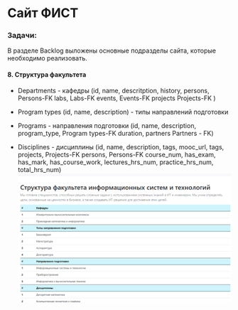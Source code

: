 # Сайт ФИСТ 
### Задачи:
В разделе Backlog выложены основные подразделы сайта, которые необходимо реализовать.
#### 8. Структура факультета
* Departments - кафедры
		(id, 
		name, 
		descritption, 
		history, 
		persons, 	Persons-FK
		labs, 	 	Labs-FK
		events,  	Events-FK
		projects 	Projects-FK
) 

* Program types 
		(id, 
		name, 
		description) - типы направлений подготовки

* Programs - направления подготовки
		(id,
		name, 
		description, 
		program_type, 	Program types-FK
		duration, 
		partners		Partners - FK) 


* Disciplines   - дисциплины
		(id, 
		name, 
		description, 
		tags,
		mooc_url, 
		tags,
		projects,  Projects-FK
		persons,   Persons-FK
		course_num, 
		has_exam, 
		has_mark, 
		has_course_work, 
		lectures_hrs_num, 
		practice_hrs_num, 
		total_hrs_num)
![home](https://github.com/legion088/struct-department/blob/main/desc/struct.png)
